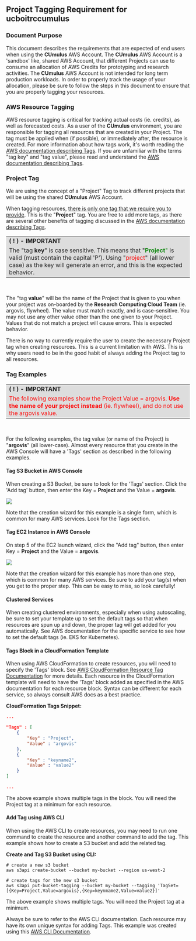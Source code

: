## Project Tagging Requirement for ucboitrccumulus

### Document Purpose

This document describes the requirements that are expected of end users when using the **CUmulus** AWS Account.
The **CUmulus** AWS Account is a 'sandbox' like, shared AWS Account, that different Projects can use to consume an allocation of AWS Credits for prototyping and research activities.
The **CUmulus** AWS Account is not intended for long term production workloads.
In order to properly track the usage of your allocation, please be sure to follow the steps in this document to ensure that you are properly tagging your resources.

### AWS Resource Tagging

AWS resource tagging is critical for tracking actual costs (ie. credits), as well as forecasted costs.
As a user of the **CUmulus** environment, you are responsible for tagging all resources that are created in your Project.
The tag must be applied when (if possible), or immediately after, the resource is created.
For more information about how tags work, it's worth reading the <a href="https://docs.aws.amazon.com/general/latest/gr/aws_tagging.html" target="_blank">AWS documentation describing Tags</a>.
If you are unfamiliar with the terms "tag key" and "tag value", please read and understand the <a href="https://docs.aws.amazon.com/general/latest/gr/aws_tagging.html" target="_blank">AWS documentation describing Tags</a>.

### Project Tag

We are using the concept of a "Project" Tag to track different projects that will be using the shared **CUmulus** AWS Account.

When tagging resources, <u>there is only one tag that we require you to provide</u>.
This is the "**Project**" tag.
You are free to add more tags, as there are several other benefits of tagging discussed in the <a href="https://docs.aws.amazon.com/general/latest/gr/aws_tagging.html" target="_blank">AWS documentation describing Tags</a>.

<!---
Info Table
-->
<table style="background-color: #dcdcdc; filter: alpha(opacity=40); opacity: 0.95;">
<tr>
<td>
<b>( ! ) - IMPORTANT</b>
</td>
</tr>
<tr>
<td>
The "tag <b>key</b>" is case sensitive.
This means that "<span style="color:green"><b>Project</b>"</span> is valid (must contain the capital 'P').
Using "<span style="color:red">project</span>" (all lower case) as the key will generate an error, and this is the expected behavior.
</td>
</tr>
</table>
<br>

The "tag **value**" will be the name of the Project that is given to you when your project was on-boarded by the **Research Computing Cloud Team** (ie. argovis, flywheel).
The value must match exactly, and is case-sensitive.
You may not use any other value other than the one given to your Project.
Values that do not match a project will cause errors.
This is expected behavior.

There is no way to currently require the user to create the necessary Project tag when creating resources.
This is a current limitation with AWS.
This is why users need to be in the good habit of always adding the Project tag to all resources.

### Tag Examples

<!---
Info Table
-->
<table style="background-color: #dcdcdc; filter: alpha(opacity=40); opacity: 0.95;">
<tr>
<td>
<b>( ! ) - IMPORTANT</b>
</td>
</tr>
<tr>
<td>
<span style="color:red">
The following examples show the Project Value = argovis.
<b>Use the name of your project instead</b> (ie. flywheel), and do not use the argovis value.
</span>
</td>
</tr>
</table>
<br>

For the following examples, the tag value (or name of the Project) is "**argovis**" (all lower-case).
Almost every resource that you create in the AWS Console will have a 'Tags' section as described in the following examples.

#### Tag S3 Bucket in AWS Console

When creating a S3 Bucket, be sure to look for the 'Tags' section.
Click the 'Add tag' button, then enter the Key = **Project** and the Value = **argovis**.

![](images/ccstar-project-tagging/s3-bucket.jpg)

Note that the creation wizard for this example is a single form, which is common for many AWS services.
Look for the Tags section.

#### Tag EC2 Instance in AWS Console

On step 5 of the EC2 launch wizard, click the "Add tag" button, then enter Key = **Project** and the Value = **argovis**.

![](images/ccstar-project-tagging/ec2-instance.jpg)

Note that the creation wizard for this example has more than one step, which is common for many AWS services.
Be sure to add your tag(s) when you get to the proper step.
This can be easy to miss, so look carefully!

#### Clustered Services

When creating clustered environments, especially when using autoscaling, be sure to set your template up to set the default tags so that when resources are spun up and down, the proper tag will get added for you automatically.
See AWS documentation for the specific service to see how to set the default tags (ie. EKS for Kubernetes).

#### Tags Block in a CloudFormation Template

When using AWS CloudFormation to create resources, you will need to specify the 'Tags' block.
See <a href="https://docs.aws.amazon.com/AWSCloudFormation/latest/UserGuide/aws-properties-resource-tags.html" target="_blank">AWS CloudFormation Resource Tag Documentation</a> for more details.
Each resource in the CloudFormation template will need to have the 'Tags' block added as specified in the AWS documentation for each resource block.
Syntax can be different for each service, so always consult AWS docs as a best practice.

**CloudFormation Tags Snippet:**
```json
...

"Tags" : [
    {
        "Key" : "Project",
        "Value" : "argovis"
    },
    {
        "Key" : "keyname2",
        "Value" : "value2"
    }
]

...
```

The above example shows multiple tags in the block.
You will need the Project tag at a minimum for each resource.

#### Add Tag using AWS CLI

When using the AWS CLI to create resources, you may need to run one command to create the resource and another command to add the tag.
This example shows how to create a S3 bucket and add the related tag.

**Create and Tag S3 Bucket using CLI:**
```shell
# create a new s3 bucket
aws s3api create-bucket --bucket my-bucket --region us-west-2
 
# create tags for the new s3 bucket
aws s3api put-bucket-tagging --bucket my-bucket --tagging 'TagSet=[{Key=Project,Value=argovis},{Key=keynmame2,Value=value2}]'
```

The above example shows multiple tags.
You will need the Project tag at a minimum.

Always be sure to refer to the AWS CLI documentation.
Each resource may have its own unique syntax for adding Tags.
This example was created using this <a href="https://docs.aws.amazon.com/cli/latest/reference/s3api/put-bucket-tagging.html" target="_blank">AWS CLI Documentation</a>.

